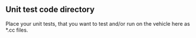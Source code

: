 ## Unit test code directory
Place your unit tests, that you want to test and/or run on the vehicle here as *.cc files.

